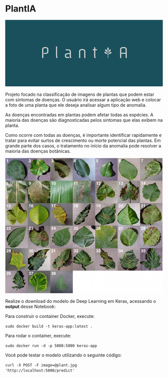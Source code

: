 # PlantIA

![alt text](https://github.com/LucasOliveiraS/plantia-startup/blob/master/img/logo.png)

Projeto focado na classificação de imagens de plantas que podem estar com sintomas de doenças. O usuário irá acessar a aplicação web e colocar a foto de uma planta que ele deseja analisar algum tipo de anomalia.


As doenças encontradas em plantas podem afetar todas as espécies. A maioria das doenças são diagnosticadas pelos sintomas que elas exibem na planta.

Como ocorre com todas as doenças, é importante identificar rapidamente e tratar para evitar surtos de crescimento ou morte potencial das plantas. Em grande parte dos casos, o tratamento no início da anomalia pode resolver a maioria das doenças botânicas.

![alt text](https://github.com/LucasOliveiraS/plantia-startup/blob/master/img/plantas-exemplo.jpeg)

Realize o download do modelo de Deep Learning em Keras, acessando o <b>output</b> desse Notebook: 

Para construir o container Docker, execute:

<code>sudo docker build -t keras-app:latest .</code>

Para rodar o container, execute:

<code>sudo docker run -d -p 5000:5000 keras-app</code>

Você pode testar o modelo utilizando o seguinte código:

<code>curl -X POST -F image=@plant.jpg 'http://localhost:5000/predict'</code>

